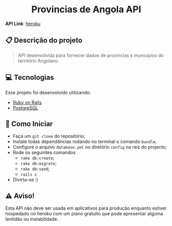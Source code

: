 <h1 align="center">
  Provincias de Angola API
</h1>

**API Link**: [heroku](https://angoprovsapi.herokuapp.com)

## :clipboard: Descrição do projeto

> API desenvolvida para fornecer dados de provincias e municipios do território Angolano 

## :computer: Tecnologias

Esse projeto foi desenvolvido utilizando:
- [Ruby on Rails](https://rubyonrails.org/)
- [PostgreSQL](https://www.postgresql.org/)

## :rocket: Como Iniciar

- Faça um `git clone` do repositório;
- Instale todas dependências rodando no terminal o comando `bundle`;<br>
- Configure o arquivo `database.yml` no diretório `config` na raíz do projecto;<br>
- Rode os seguintes comandos
    - `rake db:create`;
    - `rake db:migrate`;
    - `rake db:seed`;
    - `rails s`
- Divirta-se :)

## :warning: Aviso!

Esta API não deve ser usada em aplicativos para produção enquanto estiver hospedado no heroku com um plano gratuito que pode apresentar alguma lentidão ou instabilidade.